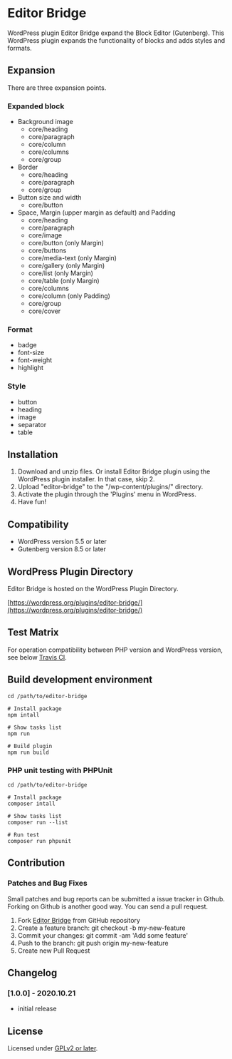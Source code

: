 # Editor Bridge

WordPress plugin Editor Bridge expand the Block Editor (Gutenberg).
This WordPress plugin expands the functionality of blocks and adds styles and formats.

## Expansion

There are three expansion points.

### Expanded block

* Background image
	* core/heading
	* core/paragraph
	* core/column
	* core/columns
	* core/group
* Border
	* core/heading
	* core/paragraph
	* core/group
* Button size and width
	* core/button
* Space, Margin (upper margin as default) and Padding
	* core/heading
	* core/paragraph
	* core/image
	* core/button (only Margin)
	* core/buttons
	* core/media-text (only Margin)
	* core/gallery (only Margin)
	* core/list (only Margin)
	* core/table (only Margin)
	* core/columns
	* core/column (only Padding)
	* core/group
	* core/cover

### Format

* badge
* font-size
* font-weight
* highlight

### Style

* button
* heading
* image
* separator
* table

## Installation

1. Download and unzip files. Or install Editor Bridge plugin using the WordPress plugin installer. In that case, skip 2.
2. Upload "editor-bridge" to the "/wp-content/plugins/" directory.
3. Activate the plugin through the 'Plugins' menu in WordPress.
4. Have fun!

## Compatibility

- WordPress version 5.5 or later
- Gutenberg version 8.5 or later

## WordPress Plugin Directory

Editor Bridge is hosted on the WordPress Plugin Directory.

[https://wordpress.org/plugins/editor-bridge/](https://wordpress.org/plugins/editor-bridge/)

## Test Matrix

For operation compatibility between PHP version and WordPress version, see below [Travis CI](https://travis-ci.com/thingsym/editor-bridge).

## Build development environment

```console
cd /path/to/editor-bridge

# Install package
npm intall

# Show tasks list
npm run

# Build plugin
npm run build
```

### PHP unit testing with PHPUnit

```console
cd /path/to/editor-bridge

# Install package
composer intall

# Show tasks list
composer run --list

# Run test
composer run phpunit
```

## Contribution

### Patches and Bug Fixes

Small patches and bug reports can be submitted a issue tracker in Github. Forking on Github is another good way. You can send a pull request.

1. Fork [Editor Bridge](https://github.com/thingsym/editor-bridge) from GitHub repository
2. Create a feature branch: git checkout -b my-new-feature
3. Commit your changes: git commit -am 'Add some feature'
4. Push to the branch: git push origin my-new-feature
5. Create new Pull Request

## Changelog

### [1.0.0] - 2020.10.21

- initial release

## License

Licensed under [GPLv2 or later](https://www.gnu.org/licenses/gpl-2.0.html).
